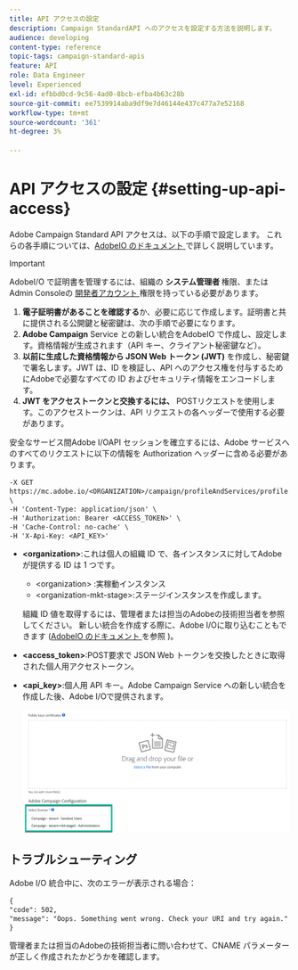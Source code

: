 ```yaml
---
title: API アクセスの設定
description: Campaign StandardAPI へのアクセスを設定する方法を説明します。
audience: developing
content-type: reference
topic-tags: campaign-standard-apis
feature: API
role: Data Engineer
level: Experienced
exl-id: efbbd0cd-9c56-4ad0-8bcb-efba4b63c28b
source-git-commit: ee7539914aba9df9e7d46144e437c477a7e52168
workflow-type: tm+mt
source-wordcount: '361'
ht-degree: 3%

---
```


# API アクセスの設定 {#setting-up-api-access}

Adobe Campaign Standard API アクセスは、以下の手順で設定します。 これらの各手順については、[AdobeIO のドキュメント ](https://www.adobe.io/authentication/auth-methods.html#!AdobeDocs/adobeio-auth/master/AuthenticationOverview/ServiceAccountIntegration.md) で詳しく説明しています。

>[!IMPORTANT]
>
>AdobeI/O で証明書を管理するには、組織の <b> システム管理者 </b> 権限、またはAdmin Consoleの [ 開発者アカウント ](https://helpx.adobe.com/enterprise/using/manage-developers.html)</a> 権限を持っている必要があります。

1. **電子証明書があることを確認する**&#x200B;か、必要に応じて作成します。証明書と共に提供される公開鍵と秘密鍵は、次の手順で必要になります。
1. **Adobe Campaign** Service との新しい統合をAdobeIO で作成し、設定します。資格情報が生成されます（API キー、クライアント秘密鍵など）。
1. **以前に生成した資格情報から JSON Web トークン (JWT)** を作成し、秘密鍵で署名します。JWT は、ID を検証し、API へのアクセス権を付与するためにAdobeで必要なすべての ID およびセキュリティ情報をエンコードします。
1. **JWT をアクセストークンと交換するには、** POSTリクエストを使用します。このアクセストークンは、API リクエストの各ヘッダーで使用する必要があります。

安全なサービス間Adobe I/OAPI セッションを確立するには、Adobe サービスへのすべてのリクエストに以下の情報を Authorization ヘッダーに含める必要があります。

```
-X GET https://mc.adobe.io/<ORGANIZATION>/campaign/profileAndServices/profile \
-H 'Content-Type: application/json' \
-H 'Authorization: Bearer <ACCESS_TOKEN>' \
-H 'Cache-Control: no-cache' \
-H 'X-Api-Key: <API_KEY>'
```

* **&lt;organization>**:これは個人の組織 ID で、各インスタンスに対してAdobeが提供する ID は 1 つです。

   * &lt;organization> :実稼動インスタンス
   * &lt;organization-mkt-stage>:ステージインスタンスを作成します。

   組織 ID 値を取得するには、管理者または担当のAdobeの技術担当者を参照してください。 新しい統合を作成する際に、Adobe I/Oに取り込むこともできます (<a href="https://www.adobe.io/authentication.html">AdobeIO のドキュメント </a> を参照 )。

* **&lt;access_token>**:POST要求で JSON Web トークンを交換したときに取得された個人用アクセストークン。

* **&lt;api_key>**:個人用 API キー。Adobe Campaign Service への新しい統合を作成した後、Adobe I/Oで提供されます。

   ![代替テキスト](assets/tenant.png)

## トラブルシューティング

Adobe I/O 統合中に、次のエラーが表示される場合：

```
{ 
"code": 502, 
"message": "Oops. Something went wrong. Check your URI and try again." 
}
```


管理者または担当のAdobeの技術担当者に問い合わせて、CNAME パラメーターが正しく作成されたかどうかを確認します。
